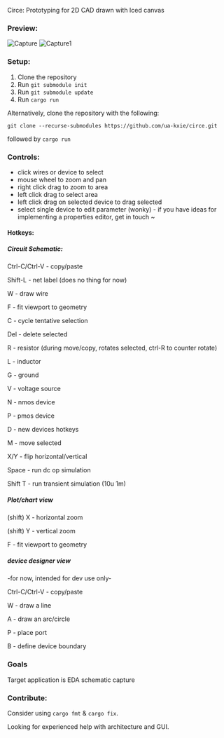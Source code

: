 Circe: Prototyping for 2D CAD drawn with Iced canvas

### Preview:
![Capture](https://github.com/ua-kxie/circe/assets/56177821/467531f5-45cc-4690-8f6d-2a49444faafe)
![Capture1](https://github.com/ua-kxie/circe/assets/56177821/2f6394cb-83af-496b-bf8f-24039f3558fc)


### Setup:
1. Clone the repository
2. Run `git submodule init`
2. Run `git submodule update`
3. Run `cargo run`

Alternatively, clone the repository with the following:

`git clone --recurse-submodules https://github.com/ua-kxie/circe.git`

followed by `cargo run`

### Controls: 
* click wires or device to select  
* mouse wheel to zoom and pan  
* right click drag to zoom to area  
* left click drag to select area
* left click drag on selected device to drag selected
* select single device to edit parameter (wonky) - if you have ideas for implementing a properties editor, get in touch ~
  
#### Hotkeys:
##### Circuit Schematic:

Ctrl-C/Ctrl-V - copy/paste

Shift-L - net label (does no thing for now)

W - draw wire

F - fit viewport to geometry

C - cycle tentative selection

Del - delete selected

R - resistor (during move/copy, rotates selected, ctrl-R to counter rotate)

L - inductor

<!-- C - capacitor -->

G - ground

V - voltage source

N - nmos device

P - pmos device

D - new devices hotkeys

M - move selected

X/Y - flip horizontal/vertical

Space - run dc op simulation

Shift T - run transient simulation (10u 1m)

##### Plot/chart view
(shift) X - horizontal zoom

(shift) Y - vertical zoom 

F - fit viewport to geometry

##### device designer view
-for now, intended for dev use only-

Ctrl-C/Ctrl-V - copy/paste

W - draw a line

A - draw an arc/circle

P - place port

B - define device boundary

### Goals
Target application is EDA schematic capture

### Contribute:
Consider using `cargo fmt` & `cargo fix`.

Looking for experienced help with architecture and GUI.
